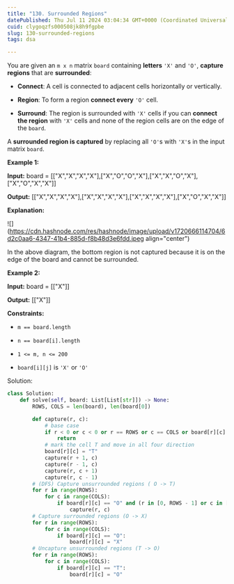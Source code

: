 ```yaml
---
title: "130. Surrounded Regions"
datePublished: Thu Jul 11 2024 03:04:34 GMT+0000 (Coordinated Universal Time)
cuid: clygoqzfs000508jk8h9fgpbe
slug: 130-surrounded-regions
tags: dsa

---
```


You are given an `m x n` matrix `board` containing **letters** `'X'` and `'O'`, **capture regions** that are **surrounded**:

* **Connect**: A cell is connected to adjacent cells horizontally or vertically.
    
* **Region**: To form a region **connect every** `'O'` cell.
    
* **Surround**: The region is surrounded with `'X'` cells if you can **connect the region** with `'X'` cells and none of the region cells are on the edge of the `board`.
    

A **surrounded region is captured** by replacing all `'O'`s with `'X'`s in the input matrix `board`.

**Example 1:**

**Input:** board = \[\["X","X","X","X"\],\["X","O","O","X"\],\["X","X","O","X"\],\["X","O","X","X"\]\]

**Output:** \[\["X","X","X","X"\],\["X","X","X","X"\],\["X","X","X","X"\],\["X","O","X","X"\]\]

**Explanation:**

![](https://cdn.hashnode.com/res/hashnode/image/upload/v1720666114704/6d2c0aa6-4347-41b4-885d-f8b48d3e6fdd.jpeg align="center")

In the above diagram, the bottom region is not captured because it is on the edge of the board and cannot be surrounded.

**Example 2:**

**Input:** board = \[\["X"\]\]

**Output:** \[\["X"\]\]

**Constraints:**

* `m == board.length`
    
* `n == board[i].length`
    
* `1 <= m, n <= 200`
    
* `board[i][j]` is `'X'` or `'O'`
    

Solution:

```python
class Solution:
    def solve(self, board: List[List[str]]) -> None:
        ROWS, COLS = len(board), len(board[0])

        def capture(r, c):
            # base case
            if r < 0 or c < 0 or r == ROWS or c == COLS or board[r][c] != "O":
                return
            # mark the cell T and move in all four direction
            board[r][c] = "T"
            capture(r + 1, c)
            capture(r - 1, c)
            capture(r, c + 1)
            capture(r, c - 1)
        # (DFS) Capture unsurrounded regions ( O -> T)
        for r in range(ROWS):
            for c in range(COLS):
                if board[r][c] == "O" and (r in [0, ROWS - 1] or c in [0, COLS - 1]):
                    capture(r, c)
        # Capture surrounded regions (O -> X)
        for r in range(ROWS):
            for c in range(COLS):
                if board[r][c] == "O":
                    board[r][c] = "X"
        # Uncapture unsurrounded regions (T -> O)
        for r in range(ROWS):
            for c in range(COLS):
                if board[r][c] == "T":
                    board[r][c] = "O"
```